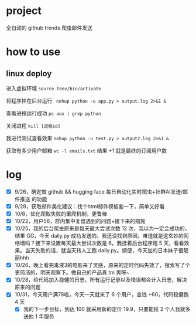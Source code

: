 ﻿# project
全自动的 github trends 爬虫邮件发送

# how to use
## linux deploy
进入虚拟环境 ```source tenv/bin/activate```

将程序挂在后台运行  ``` nohup python -u app.py > output.log 2>&1 &```

查看进程运行成功  ```ps aux | grep python```

关闭进程  ```kill [进程id]```

我进行测试查看效果 ```nohup python -u test.py > output2.log 2>&1 &```

获取有多少用户邮箱 ```wc -l emails.txt``` 结果 +1 就是最终的订阅用户数

# log
- [x] 9/26，确定做 github && hugging face 每日自动化实时爬虫+社群AI发送/邮件推送 的功能
- [x] 9/28，获取邮件美化建议：找个html邮件模板套一下，简单又好看
- [x] 10/8，优化爬取失败的重爬机制，更鲁棒
- [x] 10/22，用户56，群内集中复盘遇到的问题+接下来的措施
- [x] 10/25，我的后台爬虫原来是每天最大尝试次数 12 次，我以为一定会成功的，结果 GG，今天 daily.py 成功发送的。我还没找到原因，难道就是这玄妙的网络墙吗？接下来设置每天最大尝试次数是 6，我挂着后台程序跑 5 天，看看效果。当天失败的话，就当天转人工跑 daily.py。顺便，今天加的日本妹子很靓丽hhh
- [x] 10/26，晚上看完毒液3的电影来了灵感，原来的定时代码失效了，搜索写了个更简洁的，明天观察下。做自己的产品真 tm 爽呀~
- [x] 10/28，给代码加入稳健的日志，所有运行记录以及错误都会计入日志，解决原来的问题
- [x] 10/31，今天用户满78啦，今天一天就来了 6 个用户，金钱 +60，代码稳健跑 4 天
    - [x] 我的下一步目标，到达 100 就采用新的定价 19.9，只要能拉 2 个人我就多送他 1 年服务
